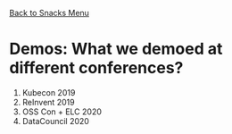 [Back to Snacks Menu](../README.md)

# Demos: What we demoed at different conferences?

1. Kubecon 2019
2. ReInvent 2019
3. OSS Con + ELC 2020
4. DataCouncil 2020
